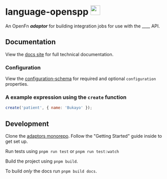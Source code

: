 # language-openspp <img src='assets/sq-256x256.png' width="30" height="30"/>

An OpenFn **_adaptor_** for building integration jobs for use with the \_\_\_\_
API.

## Documentation

View the [docs site](https://docs.openfn.org/adaptors/packages/openspp-docs)
for full technical documentation.

### Configuration

View the
[configuration-schema](https://docs.openfn.org/adaptors/packages/openspp-configuration-schema/)
for required and optional `configuration` properties.

### A example expression using the `create` function

```js
create('patient', { name: 'Bukayo' });
```

## Development

Clone the [adaptors monorepo](https://github.com/OpenFn/adaptors). Follow the
"Getting Started" guide inside to get set up.

Run tests using `pnpm run test` or `pnpm run test:watch`

Build the project using `pnpm build`.

To build _only_ the docs run `pnpm build docs`.
